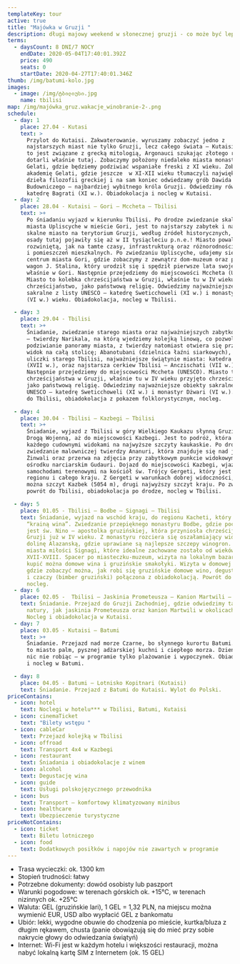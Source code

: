 ```yaml
---
templateKey: tour
active: true
title: "Majówka w Gruzji "
description: długi majowy weekend w słonecznej gruzji - co może być lepsze!
terms:
  - daysCount: 8 DNI/7 NOCY
    endDate: 2020-05-04T17:40:01.392Z
    price: 490
    seats: 0
    startDate: 2020-04-27T17:40:01.346Z
thumb: /img/batumi-kolo.jpg
images:
  - image: /img/ტბილიუსი.jpg
    name: tbilisi
map: /img/majówka_gruz.wakacje_winobranie-2-.png
schedule:
  - day: 1
    place: 27.04 - Kutasi
    text: >
      Przylot do Kutaisi. Zakwaterowanie. wyruszamy zobaczyć jedno z
      najstarszych miast nie tylko Gruzji, lecz całego świata – Kutaisi. Miasto
      to jest związane z grecką mitologią, Argonauci szukając złotego runa
      dotarli właśnie tutaj. Zobaczymy położony niedaleko miasta monastyr
      Gelati, gdzie będziemy podziwiać wspaniałe freski z XI wieku. Zobaczymy
      akademię Gelati, gdzie jeszcze  w XI-XII wieku tłumaczyli największe
      dzieła filozofii greckiej i na sam koniec odwiedzamy grób Dawida
      Budowniczego – najbardziej wybitnego króla Gruzji. Odwiedzimy również
      katedrę Bagrati (XI w.). Obiadokolacja i nocleg w Kutaisi.
  - day: 2
    place: 28.04 - Kutaisi – Gori – Mccheta – Tbilisi
    text: >+
      Po śniadaniu wyjazd w kierunku Tbilisi. Po drodze zwiedzanie skalnego
      miasta Upliscyche w mieście Gori, jest to najstarszy zabytek i najstarsze
      skalne miasto na terytorium Gruzji, według źródeł historycznych, pierwsze
      osady tutaj pojawiły się aż w II tysiącleciu p.n.e.! Miasto powala
      rozwiniętą, jak na tamte czasy, infrastrukturą oraz różnorodnością jaskiń
      i pomieszczeń mieszkalnych. Po zwiedzaniu Upliscyche, udajemy się do
      centrum miasta Gori, gdzie zobaczymy z zewnątrz dom-muzeum oraz pancerny
      wagon J. Stalina, który urodził się i spędził pierwsze lata swojego życia
      właśnie w Gori. Następnie przejedziemy do miejscowości Mccheta (UNESCO).
      Miasto to kolebka chrześcijaństwa w Gruzji, właśnie tu w IV wieku przyjęto
      chrześcijaństwo, jako państwową religię. Odwiedzimy najważniejsze obiekty
      sakralne z listy UNESCO – katedrę Sweticchoweli (XI w.) i monastyr Dżwari
      (VI w.) wieku. Obiadokolacja, nocleg w Tbilisi.

  - day: 3
    place: 29.04 - Tbilisi
    text: >+
      Śniadanie, zwiedzanie starego miasta oraz najważniejszych zabytków stolicy
      – twierdzy Narikala, na którą wjedziemy kolejką linową, co pozwoli nam na
      podziwianie panoramy miasta, z twierdzy natomiast otwiera się przepiękny
      widok na całą stolicę; Abanotubani (dzielnica łaźni siarkowych), kręte
      uliczki starego Tbilisi, najważniejsze świątynie miasta: katedra Sioni
      (XVII w.), oraz najstarsza cerkiew Tbilisi – Anczischati (VII w.).
      Następnie przejedziemy do miejscowości Mccheta (UNESCO). Miasto to kolebka
      chrześcijaństwa w Gruzji, właśnie tu w IV wieku przyjęto chrześcijaństwo
      jako państwową religię. Odwiedzimy najważniejsze obiekty sakralne z listy
      UNESCO – katedrę Sweticchoweli (XI w.) i monastyr Dżwari (VI w.). Powrót
      do Tbilisi, obiadokolacja z pokazem folklorystycznym, nocleg.

  - day: 4
    place: 30.04 - Tbilisi – Kazbegi – Tbilisi
    text: >+
      Śniadanie, wyjazd z Tbilisi w góry Wielkiego Kaukazu słynną Gruzińską
      Drogą Wojenną, aż do miejscowości Kazbegi. Jest to podróż, która zachwyci
      każdego cudownymi widokami na najwyższe szczyty kaukaskie. Po drodze
      zwiedzanie malowniczej twierdzy Ananuri, która znajduje się nad jeziorem
      Żinwali oraz przerwa na zdjęcia przy zabytkowym punkcie widokowym w
      ośrodku narciarskim Gudauri. Dojazd do miejscowości Kazbegi, wjazd
      samochodami terenowymi na kościół św. Trójcy Gergeti, który jest wizytówką
      regionu i całego kraju. Z Gergeti w warunkach dobrej widoczności, zobaczyć
      można szczyt Kazbek (5054 m), drugi najwyższy szczyt kraju. Po zwiedzaniu
      powrót do Tbilisi, obiadokolacja po drodze, nocleg w Tbilisi.

  - day: 5
    place: 01.05 - Tbilisi – Bodbe – Signagi – Tbilisi
    text: Śniadanie, wyjazd na wschód kraju, do regionu Kacheti, który zwany jest
      “krainą wina”. Zwiedzanie przepięknego monastyru Bodbe, gdzie pochowana
      jest św. Nino – apostolka gruzińskiej, która przyniosła chrześcijaństwo do
      Gruzji już w IV wieku. Z monastyru rozciera się oszałamiający widok na
      dolinę Alazanską, gdzie uprawiane są najlepsze szczepy winogron. Dojazd do
      miasta miłości Signagi, które idealne zachowane zostało od wieków
      XVII-XVIII. Spacer po miasteczku-muzeum, wizyta na lokalnym bazarku, gdzie
      kupić można domowe wina i gruzińskie smakołyki. Wizyta w domowej winnicy,
      gdzie zobaczyć można, jak robi się gruzińskie domowe wino, degustacja wina
      i czaczy (bimber gruziński) połączona z obiadokolacją. Powrót do Tbilisi,
      nocleg.
  - day: 6
    place: 02.05 -  Tbilisi – Jaskinia Prometeusza – Kanion Martwili – Kutaisi
    text: Śniadanie. Przejazd do Gruzji Zachodniej, gdzie odwiedzimy takie cuda
      natury, jak jaskinia Prometeusza oraz kanion Martwili w okolicach Kutaisi.
      Nocleg i obiadokolacja w Kutaisi.
  - day: 7
    place: 03.05 - Kutaisi – Batumi
    text: >+
      Śniadanie. Przejazd nad morze Czarne, bo słynnego kurortu Batumi. Batumi
      to miasto palm, pysznej adżarskiej kuchni i ciepłego morza. Dzień spędzamy
      nic nie robiąc – w programie tylko plażowanie i wypoczynek. Obiadokolacja
      i nocleg w Batumi.

  - day: 8
    place: 04.05 - Batumi – Lotnisko Kopitnari (Kutaisi)
    text: Śniadanie. Przejazd z Batumi do Kutaisi. Wylot do Polski.
priceContains:
  - icon: hotel
    text: Noclegi w hotelu*** w Tbilisi, Batumi, Kutaisi
  - icon: cinemaTicket
    text: "Bilety wstępu "
  - icon: cableCar
    text: Przejazd kolejką w Tbilisi
  - icon: offroad
    text: Transport 4x4 w Kazbegi
  - icon: restaurant
    text: Śniadania i obiadokolacje z winem
  - icon: alcohol
    text: Degustację wina
  - icon: guide
    text: Usługi polskojęzycznego przewodnika
  - icon: bus
    text: Transport – komfortowy klimatyzowany minibus
  - icon: healthcare
    text: Ubezpieczenie turystyczne
priceNotContains:
  - icon: ticket
    text: Biletu lotniczego
  - icon: food
    text: Dodatkowych posiłków i napojów nie zawartych w programie
---
```

* Trasa wycieczki: ok. 1300 km
* Stopień trudności: łatwy
* Potrzebne dokumenty: dowód osobisty lub paszport
* Warunki pogodowe: w terenach górskich ok. +15°C, w terenach nizinnych ok. +25°C
* Waluta: GEL (gruzińskie lari), 1 GEL = 1,32 PLN, na miejscu można wymienić EUR, USD albo wypłacić GEL z bankomatu 
* Ubiór: lekki, wygodne obuwie do chodzenia po mieście, kurtka/bluza z długim rękawem, chusta (panie obowiązują się do mieć przy sobie nakrycie głowy do odwiedzania świątyń)
* Internet: Wi-Fi jest w każdym hotelu i większości restauracji, można nabyć lokalną kartę SIM z Internetem (ok. 15 GEL)